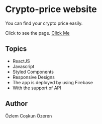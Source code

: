 # Crypto-price website

You can find your crypto price easily.

Click to see the page.
[Click Me](https://react-crypto-price.web.app)

## Topics

- ReactJS
- Javascript
- Styled Components
- Responsive Designs
- The app is deployed by using Firebase
- With the support of API


## Author
Özlem Coşkun Özeren








